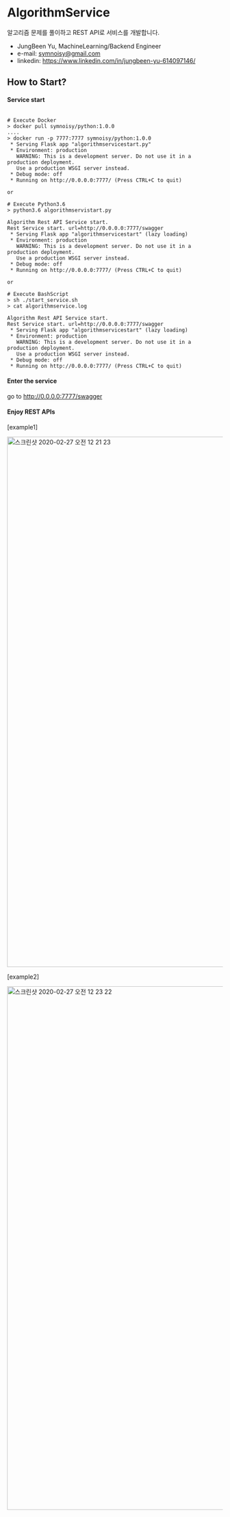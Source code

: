 # AlgorithmService
알고리즘 문제를 풀이하고 REST API로 서비스를 개발합니다.
- JungBeen Yu, MachineLearning/Backend Engineer
- e-mail: symnoisy@gmail.com
- linkedin: https://www.linkedin.com/in/jungbeen-yu-614097146/

## How to Start?

#### Service start
<pre><code>
# Execute Docker
> docker pull symnoisy/python:1.0.0
....
> docker run -p 7777:7777 symnoisy/python:1.0.0
 * Serving Flask app "algorithmservicestart.py"
 * Environment: production
   WARNING: This is a development server. Do not use it in a production deployment.
   Use a production WSGI server instead.
 * Debug mode: off
 * Running on http://0.0.0.0:7777/ (Press CTRL+C to quit)

or

# Execute Python3.6
> python3.6 algorithmservistart.py

Algorithm Rest API Service start.
Rest Service start. url=http://0.0.0.0:7777/swagger
 * Serving Flask app "algorithmservicestart" (lazy loading)
 * Environment: production
   WARNING: This is a development server. Do not use it in a production deployment.
   Use a production WSGI server instead.
 * Debug mode: off
 * Running on http://0.0.0.0:7777/ (Press CTRL+C to quit)
 
or 
 
# Execute BashScript
> sh ./start_service.sh
> cat algorithmservice.log

Algorithm Rest API Service start.
Rest Service start. url=http://0.0.0.0:7777/swagger
 * Serving Flask app "algorithmservicestart" (lazy loading)
 * Environment: production
   WARNING: This is a development server. Do not use it in a production deployment.
   Use a production WSGI server instead.
 * Debug mode: off
 * Running on http://0.0.0.0:7777/ (Press CTRL+C to quit) 
</code></pre>

#### Enter the service
go to http://0.0.0.0:7777/swagger

#### Enjoy REST APIs

[example1]

<img width="1239" alt="스크린샷 2020-02-27 오전 12 21 23" src="https://user-images.githubusercontent.com/9783553/75359103-3eae5400-58f7-11ea-8fbe-b0f0a0cfa840.png">

[example2]

<img width="1223" alt="스크린샷 2020-02-27 오전 12 23 22" src="https://user-images.githubusercontent.com/9783553/75359198-67cee480-58f7-11ea-9ad6-149c0ae17b79.png">

